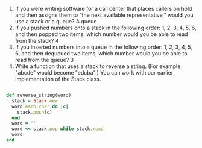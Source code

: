 1. If you were writing software for a call center that places callers on hold and then assigns them to “the next
   available representative,” would you use a stack or a queue?
   A queue
2. If you pushed numbers onto a stack in the following order: 1, 2, 3, 4, 5, 6, and then popped two items, which number
   would you be able to read from the stack?
   4
3. If you inserted numbers into a queue in the following order: 1, 2, 3, 4, 5, 6, and then dequeued two items, which
   number would you be able to read from the queue?
   3
4. Write a function that uses a stack to reverse a string. (For example, "abcde" would become "edcba".) You can work
   with our earlier implementation of the Stack class.

```ruby

def reverse_string(word)
  stack = Stack.new
  word.each_char do |c|
    stack.push(c)
  end
  word = ''
  word << stack.pop while stack.read
  word
end
```
